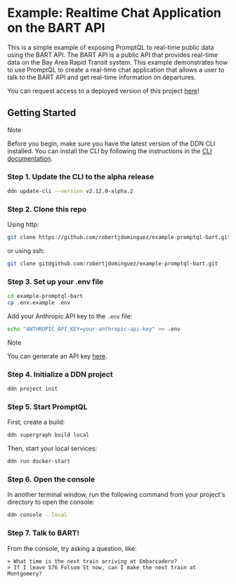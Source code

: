 # Example: Realtime Chat Application on the BART API

This is a simple example of exposing PromptQL to real-time public data using the BART API. The BART API is a public API
that provides real-time data on the Bay Area Rapid Transit system. This example demonstrates how to use PromptQL to
create a real-time chat application that allows a user to talk to the BART API and get real-time information on
departures.

You can request access to a deployed version of this project [here](https://console.hasura.io/project/coherent-jennet-3826)!

## Getting Started

> [!NOTE]
> Before you begin, make sure you have the latest version of the DDN CLI installed. You can install the CLI by
> following the instructions in the [CLI documentation](https://promptql.hasura.io/docs/installation).

### Step 1. Update the CLI to the alpha release

```bash
ddn update-cli --version v2.12.0-alpha.2
```

### Step 2. Clone this repo

Using http:

```bash
git clone https://github.com/robertjdominguez/example-promptql-bart.git
```

or using ssh:

```bash
git clone git@github.com:robertjdominguez/example-promptql-bart.git
```

### Step 3. Set up your .env file

```bash
cd example-promptql-bart
cp .env.example .env
```

Add your Anthropic API key to the `.env` file:

```bash
echo "ANTHROPIC_API_KEY=your-anthropic-api-key" >> .env
```

> [!NOTE]
> You can generate an API key [here](https://console.anthropic.com/settings/keys).

### Step 4. Initialize a DDN project

```bash
ddn project init
```

### Step 5. Start PromptQL

First, create a build:

```bash
ddn supergraph build local
```

Then, start your local services:

```bash
ddn run docker-start
```

### Step 6. Open the console

In another terminal window, run the following command from your project's directory to open the console:

```bash
ddn console --local
```

### Step 7. Talk to BART!

From the console, try asking a question, like:

```plaintext
> What time is the next train arriving at Embarcadero?
> If I leave 576 Folsom St now, can I make the next train at Montgomery?
```
